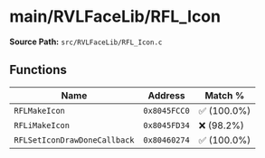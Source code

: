 # main/RVLFaceLib/RFL_Icon

**Source Path:** `src/RVLFaceLib/RFL_Icon.c`

## Functions

| Name | Address | Match % |
|------|---------|---------|
| `RFLMakeIcon` | `0x8045FCC0` | :white_check_mark: (100.0%) |
| `RFLiMakeIcon` | `0x8045FD34` | :x: (98.2%) |
| `RFLSetIconDrawDoneCallback` | `0x80460274` | :white_check_mark: (100.0%) |
